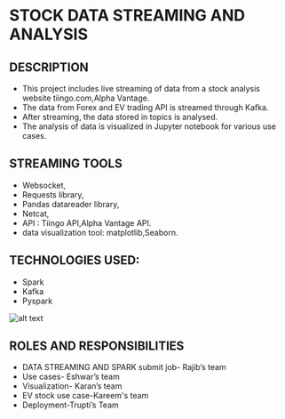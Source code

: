 # STOCK DATA STREAMING AND ANALYSIS

## DESCRIPTION
* This project includes live streaming of data from a stock analysis website tiingo.com,Alpha Vantage.
* The data from Forex and EV trading API is streamed through Kafka.
* After streaming, the data stored in topics is analysed.
* The analysis of data is visualized in Jupyter notebook for various use cases.


## STREAMING TOOLS
* Websocket,
* Requests library,
* Pandas datareader library,
* Netcat,
* API : Tiingo API,Alpha Vantage API.
* data visualization tool: matplotlib,Seaborn.


## TECHNOLOGIES USED:
* Spark
* Kafka
* Pyspark


![alt text](https://databricks.com/wp-content/uploads/2015/03/Screen-Shot-2015-03-29-at-10.11.42-PM.png)

## ROLES AND RESPONSIBILITIES
* DATA STREAMING AND SPARK submit job- Rajib’s team
* Use cases- Eshwar’s team
* Visualization- Karan’s team
* EV stock use case-Kareem's team
* Deployment-Trupti’s Team


